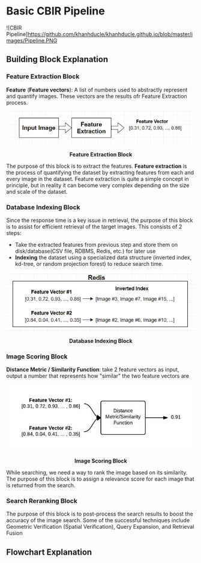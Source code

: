 # Basic CBIR Pipeline
![CBIR Pipeline]https://github.com/khanhducle/khanhducle.github.io/blob/master/images/Pipeline.PNG

## Building Block Explanation

### Feature Extraction Block
**Feature** (**Feature vectors**): A list of numbers used to abstractly represent and quantify images. These vectors are the results ofr Feature Extraction process.
<p align="center">
    <img src="https://github.com/khanhducle/khanhducle.github.io/blob/master/images/Feature_Extraction.PNG">
</p>
<p align="center">
    <b>Feature Extraction Block</b>
</p>

The purpose of this block is to extract the features. **Feature extraction** is the process of quantifying the dataset by extracting features from each and every image in the dataset. Feature extraction is quite a simple concept in principle, but in reality it can become very complex depending on the size and scale of the dataset. 

### Database Indexing Block
Since the response time is a key issue in retrieval, the purpose of this block is to assist for efficient retrieval of the target images. This consists of 2 steps:
- Take the extracted features from previous step and store them on disk/database(CSV file, RDBMS, Redis, etc.) for later use
- **Indexing** the dataset using a specialized data structure (inverted index, kd-tree, or random projection forest) to reduce search time.
<p align="center">
    <img src="https://github.com/khanhducle/khanhducle.github.io/blob/master/images/inverted_index.PNG">
</p>
<p align="center">
    <b>Database Indexing Block</b>
</p>

### Image Scoring Block

**Distance Metric / Similarity Function**: take 2 feature vectors as input, output a number that represents how "similar" the two feature vectors are

<p align="center">
    <img src="https://github.com/khanhducle/khanhducle.github.io/blob/master/images/cbir_comparing_images.jpg">
</p>
<p align="center">
    <b>Image Scoring Block</b>
</p>

While searching, we need a way to rank the image based on its similarity. The purpose of this block is to assign a relevance score for each image that is returned from the search.

### Search Reranking Block
The purpose of this block is to post-process the search results to boost the accuracy of the image search. Some of the successful techniques include Geometric Verification (Spatial Verification), Query Expansion, and Retrieval Fusion 

## Flowchart Explanation

